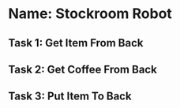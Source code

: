 
# Name: Stockroom Robot

## Task 1: Get Item From Back

## Task 2: Get Coffee From Back

## Task 3: Put Item To Back

